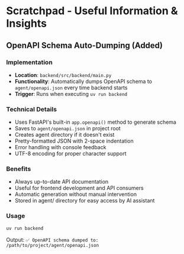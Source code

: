 # Scratchpad - Useful Information & Insights

## OpenAPI Schema Auto-Dumping (Added)

### Implementation
- **Location**: `backend/src/backend/main.py`
- **Functionality**: Automatically dumps OpenAPI schema to `agent/openapi.json` every time backend starts
- **Trigger**: Runs when executing `uv run backend`

### Technical Details
- Uses FastAPI's built-in `app.openapi()` method to generate schema
- Saves to `agent/openapi.json` in project root
- Creates agent directory if it doesn't exist
- Pretty-formatted JSON with 2-space indentation
- Error handling with console feedback
- UTF-8 encoding for proper character support

### Benefits
- Always up-to-date API documentation
- Useful for frontend development and API consumers
- Automatic generation without manual intervention
- Stored in agent/ directory for easy access by AI assistant

### Usage
```bash
uv run backend
```
Output: `✅ OpenAPI schema dumped to: /path/to/project/agent/openapi.json`
